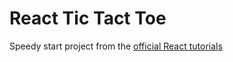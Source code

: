 # React Tic Tact Toe

Speedy start project from the [official React tutorials](https://reactjs.org/tutorial/tutorial.html#making-an-interactive-component)